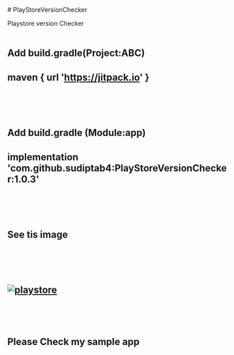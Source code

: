 <head><meta name="google-site-verification" content="OclTkqkgUhD8Xat2stmV6DB7bUcA_uYa505lzFd91t0" /></head>
# PlayStoreVersionChecker


Playstore version Checker 
</br></br>
<h2><b>Add build.gradle(Project:ABC)</b><h2>

maven { url 'https://jitpack.io' }

</br></br>




<h2><b>Add build.gradle (Module:app)</b><h2>

implementation 'com.github.sudiptab4:PlayStoreVersionChecker:1.0.3'

</br></br>


<h2><b>See tis image</b><h2>
</br></br>




<a href="https://imgbb.com/"><img src="https://i.ibb.co/pRXMGGX/playstore.png" alt="playstore" border="0" /></a>


</br></br>


Please Check my sample app
